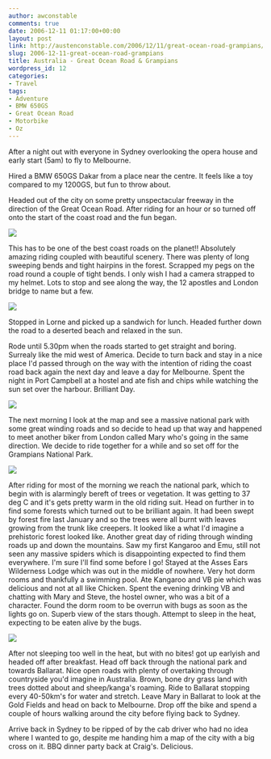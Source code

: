 ```yaml
---
author: awconstable
comments: true
date: 2006-12-11 01:17:00+00:00
layout: post
link: http://austenconstable.com/2006/12/11/great-ocean-road-grampians/
slug: 2006-12-11-great-ocean-road-grampians
title: Australia - Great Ocean Road & Grampians
wordpress_id: 12
categories:
- Travel
tags:
- Adventure
- BMW 650GS
- Great Ocean Road
- Motorbike
- Oz
---
```


After a night out with everyone in Sydney overlooking the opera house and early start (5am) to fly to Melbourne.

Hired a BMW 650GS Dakar from a place near the centre. It feels like a toy compared to my 1200GS, but fun to throw about.

Headed out of the city on some pretty unspectacular freeway in the direction of the Great Ocean Road. After riding for an hour or so turned off onto the start of the coast road and the fun began.

![](https://lh6.google.com.au/image/awconstable/RXyvGiazrLI/AAAAAAAAAe8/LHuAR9VlyVs/s800/IMG_1525.jpg)

This has to be one of the best coast roads on the planet!! Absolutely amazing riding coupled with beautiful scenery. There was plenty of long sweeping bends and tight hairpins in the forest. Scrapped my pegs on the road round a couple of tight bends. I only wish I had a camera strapped to my helmet.
Lots to stop and see along the way, the 12 apostles and London bridge to name but a few.

![](https://lh4.google.com.au/image/awconstable/RXyxoCazrkI/AAAAAAAAAiE/dFlTA5K4Iy0/s800/IMG_1550.jpg)

Stopped in Lorne and picked up a sandwich for lunch. Headed further down the road to a deserted beach and relaxed in the sun.

Rode until 5.30pm when the roads started to get straight and boring. Surrealy like the mid west of America. Decide to turn back and stay in a nice place I'd passed through on the way with the intention of riding the coast road back again the next day and leave a day for Melbourne. Spent the night in Port Campbell at a hostel and ate fish and chips while watching the sun set over the harbour. Brilliant Day.

![](https://lh5.google.com.au/image/awconstable/RXyyaSazrwI/AAAAAAAAAjk/lkOce9TzgNQ/s800/IMG_1562.jpg)

The next morning I look at the map and see a massive national park with some great winding roads and so decide to head up that way and happened to meet another biker from London called Mary who's going in the same direction. We decide to ride together for a while and so set off for the Grampians National Park.

![](https://lh4.google.com.au/image/awconstable/RXyy7Cazr1I/AAAAAAAAAkM/S9_lVPv0uzM/s800/IMG_1567.jpg)

After riding for most of the morning we reach the national park, which to begin with is alarmingly bereft of trees or vegetation. It was getting to 37 deg C and it's gets pretty warm in the old riding suit. Head on further in to find some forests which turned out to be brilliant again. It had been swept by forest fire last January and so the trees were all burnt with leaves growing from the trunk like creepers. It looked like a what I'd imagine a prehistoric forest looked like. Another great day of riding through winding roads up and down the mountains. Saw my first Kangaroo and Emu, still not seen any massive spiders which is disappointing expected to find them everywhere. I'm sure I'll find some before I go!
Stayed at the Asses Ears Wilderness Lodge which was out in the middle of nowhere. Very hot dorm rooms and thankfully a swimming pool. Ate Kangaroo and VB pie which was delicious and not at all like Chicken. Spent the evening drinking VB and chatting with Mary and Steve, the hostel owner, who was a bit of a character. Found the dorm room to be overrun with bugs as soon as the lights go on. Superb view of the stars though. Attempt to sleep in the heat, expecting to be eaten alive by the bugs.

![](https://lh5.google.com.au/image/awconstable/RXy0rSazsAI/AAAAAAAAAlk/-Y2djr30CUE/s800/IMG_1578.jpg)

After not sleeping too well in the heat, but with no bites! got up earlyish and headed off after breakfast. Head off back through the national park and towards Ballarat. Nice open roads with plenty of overtaking through countryside you'd imagine in Australia. Brown, bone dry grass land with trees dotted about and sheep/kanga's roaming.
Ride to Ballarat stopping every 40-50km's for water and stretch. Leave Mary in Ballarat to look at the Gold Fields and head on back to Melbourne.
Drop off the bike and spend a couple of hours walking around the city before flying back to Sydney.

Arrive back in Sydney to be ripped of by the cab driver who had no idea where I wanted to go, despite me handing him a map of the city with a big cross on it. BBQ dinner party back at Craig's. Delicious.
